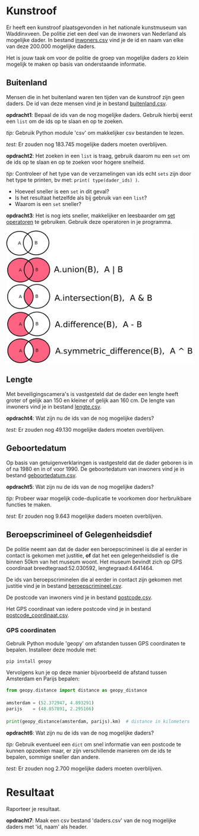 # Kunstroof
Er heeft een kunstroof plaatsgevonden in het nationale kunstmuseum van
Waddinxveen. De politie ziet een deel van de inwoners van Nederland
als mogelijke dader. In bestand [inwoners.csv](inwoners.csv) vind je
de id en naam van elke van deze 200.000 mogelijke daders.

Het is jouw taak om voor de politie de groep van mogelijke daders zo
klein mogelijk te maken op basis van onderstaande informatie.


## Buitenland
Mensen die in het buitenland waren ten tijden van de kunstroof zijn
geen daders. De id van deze mensen vind je in bestand
[buitenland.csv](buitenland.csv).

**opdracht1**: Bepaal de ids van de nog mogelijke daders. Gebruik
hierbij eerst een `list` om de ids op te slaan en op te zoeken.

*tip:* Gebruik Python module 'csv' om makkelijker csv bestanden te lezen.

*test:* Er zouden nog 183.745 mogelijke daders moeten overblijven.

**opdracht2**: Het zoeken in een `list` is traag, gebruik daarom nu
een `set` om de ids op te slaan en op te zoeken voor hogere snelheid.

*tip:* Controleer of het type van de verzamelingen van ids echt `sets`
zijn door het type te printen, bv met: `print( type(dader_ids) )`.

- Hoeveel sneller is een `set` in dit geval?
- Is het resultaat hetzelfde als bij gebruik van een `list`?
- Waarom is een `set` sneller?

**opdracht3**: Het is nog iets sneller, makkelijker en leesbaarder om
[set operatoren](https://docs.python.org/3/tutorial/datastructures.html#sets)
te gebruiken. Gebruik deze operatoren in je programma.

![set_operators.png](set_operators.png)


## Lengte
Met beveiligingscamera's is vastgesteld dat de dader een lengte heeft
groter of gelijk aan 150 en kleiner of gelijk aan 160 cm. De lengte van
inwoners vind je in bestand [lengte.csv](lengte.csv).

**opdracht4**: Wat zijn nu de ids van de nog mogelijke daders?

*test:* Er zouden nog 49.130 mogelijke daders moeten overblijven.


## Geboortedatum
Op basis van getuigenverklaringen is vastgesteld dat de dader geboren
is in of na 1980 en in of voor 1990. De geboortedatum van inwoners vind
je in bestand [geboortedatum.csv](geboortedatum.csv).

**opdracht5**: Wat zijn nu de ids van de nog mogelijke daders?

*tip:* Probeer waar mogelijk code-duplicatie te voorkomen door
herbruikbare functies te maken.

*test:* Er zouden nog 9.643 mogelijke daders moeten overblijven.


## Beroepscrimineel of Gelegenheidsdief
De politie neemt aan dat de dader een beroepscrimineel is die al
eerder in contact is gekomen met justitie, **of** dat het een
gelegenheidsdief is die binnen 50km van het museum woont. Het museum
bevindt zich op GPS coordinaat breedtegraad:52.030592,
lengtegraad:4.641464.

De ids van beroepscriminelen die al eerder in contact zijn gekomen met
justitie vind je in bestand
[beroepscrimineel.csv](beroepscrimineel.csv).

De postcode van inwoners vind je in bestand
[postcode.csv](postcode.csv).

Het GPS coordinaat van iedere postcode vind je in bestand
[postcode_coordinaat.csv](postcode_coordinaat.csv).

### GPS coordinaten
Gebruik Python module 'geopy' om afstanden tussen GPS coordinaten te
bepalen. Installeer deze module met:

~~~
pip install geopy
~~~

Vervolgens kun je op deze manier bijvoorbeeld de afstand tussen
Amsterdam en Parijs bepalen:

~~~ python
from geopy.distance import distance as geopy_distance

amsterdam = (52.372947, 4.893291)
parijs    = (48.857891, 2.295166)

print(geopy_distance(amsterdam, parijs).km)  # distance in kilometers
~~~

**opdracht6**: Wat zijn nu de ids van de nog mogelijke daders?

*tip:* Gebruik eventueel een `dict` om snel informatie van
een postcode te kunnen opzoeken maar, er zijn verschillende manieren
om de ids te bepalen, sommige sneller dan andere.

*test:* Er zouden nog 2.700 mogelijke daders moeten overblijven.


# Resultaat
Raporteer je resultaat.

**opdracht7**: Maak een csv bestand 'daders.csv' van de nog mogelijke
daders met 'id, naam' als header.
